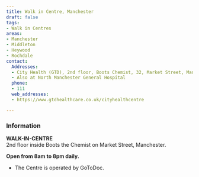 ```yaml
---
title: Walk in Centre, Manchester
draft: false
tags:
- Walk in Centres
areas:
- Manchester
- Middleton
- Heywood
- Rochdale
contact:
  Addresses:
  - City Health (GTD), 2nd floor, Boots Chemist, 32, Market Street, Manchester.
  - Also at North Manchester General Hospital
  phone:
  - 111 
  web_addresses:
  - https://www.gtdhealthcare.co.uk/cityhealthcentre

---
```

### Information
**WALK-IN-CENTRE**   
2nd floor inside Boots the Chemist on Market Street, Manchester.  

**Open from 8am to 8pm daily.**  
* The Centre is operated by GoToDoc.

